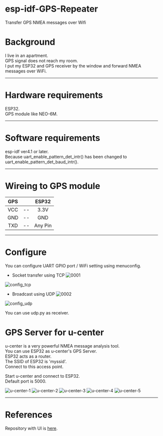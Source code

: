 # esp-idf-GPS-Repeater
Transfer GPS NMEA messages over Wifi   

# Background
I live in an apartment.   
GPS signal does not reach my room.   
I put my ESP32 and GPS receiver by the window and forward NMEA messages over WiFi.   

---

# Hardware requirements
ESP32.  
GPS module like NEO-6M.

---

# Software requirements
esp-idf ver4.1 or later.   
Because uart_enable_pattern_det_intr() has been changed to uart_enable_pattern_det_baud_intr().

---

# Wireing to GPS module

|GPS||ESP32|
|:-:|:-:|:-:|
|VCC|--|3.3V|
|GND|--|GND|
|TXD|--|Any Pin|

---

# Configure
You can configure UART GPIO port / WiFi setting using menuconfig.

- Socket transfer using TCP
![0001](https://user-images.githubusercontent.com/6020549/76137836-c9741900-6084-11ea-8732-1719ad117cc2.jpg)

![config_tcp](https://user-images.githubusercontent.com/6020549/76137931-b1e96000-6085-11ea-896f-2ba5a50127ce.jpg)


- Broadcast using UDP
![0002](https://user-images.githubusercontent.com/6020549/76137839-d55fdb00-6084-11ea-94f5-3a81f9b1e29a.jpg)

![config_udp](https://user-images.githubusercontent.com/6020549/76137943-c62d5d00-6085-11ea-8ecd-ce14da8832cb.jpg)

You can use udp.py as receiver.

# GPS Server for u-center
u-center is a very powerful NMEA message analysis tool.   
You can use ESP32 as u-center's GPS Server.   
ESP32 acts as a router.   
The SSID of ESP32 is 'myssid'.   
Connect to this access point.   

Start u-center and connect to ESP32.   
Default port is 5000.   

![u-center-1](https://user-images.githubusercontent.com/6020549/62000222-57aa1900-b10c-11e9-9d7d-aa4d32cdafbe.jpg)
![u-center-2](https://user-images.githubusercontent.com/6020549/62000218-57118280-b10c-11e9-867b-afa20d1caee3.jpg)
![u-center-3](https://user-images.githubusercontent.com/6020549/62000219-57118280-b10c-11e9-84ae-f07103141d4f.JPG)
![u-center-4](https://user-images.githubusercontent.com/6020549/62000220-57118280-b10c-11e9-825f-cf77f2fdcb5b.JPG)
![u-center-5](https://user-images.githubusercontent.com/6020549/62000221-57aa1900-b10c-11e9-833d-1a5a05aa68ae.jpg)

---

# References
Repository with UI is [here](https://github.com/nopnop2002/esp-idf-GPS-View).   
